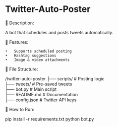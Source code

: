 # Twitter-Auto-Poster

📌 Description:

A bot that schedules and posts tweets automatically.

📜 Features:

	•	Supports scheduled posting
	•	Hashtag suggestions
	•	Image & video attachments

📂 File Structure:

/twitter-auto-poster
 ├── scripts/       # Posting logic  
 ├── tweets/        # Pre-saved tweets  
 ├── bot.py         # Main script  
 ├── README.md      # Documentation  
 ├── config.json    # Twitter API keys  

🚀 How to Run:

pip install -r requirements.txt
python bot.py

